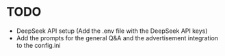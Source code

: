 # TODO
- DeepSeek API setup (Add the .env file with the DeepSeek API keys)
- Add the prompts for the general Q&A and the advertisement integration to the config.ini